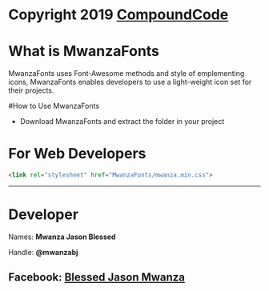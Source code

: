 # Copyright 2019 [CompoundCode](https://github.com/compoundCode)

# What is MwanzaFonts
MwanzaFonts uses 
Font-Awesome methods
and style of emplementing
icons, MwanzaFonts enables developers to use a light-weight icon set for their
projects.


#How to Use MwanzaFonts

* Download MwanzaFonts and extract the folder in your project

# For Web Developers

```html 
<link rel="stylesheet" href="MwanzaFonts/mwanza.min.css">
```

-----------------------------------
# Developer

Names: **Mwanza Jason Blessed**

Handle: **@mwanzabj**

Facebook: [Blessed Jason Mwanza](https://facebook.com/blessedjasonmwanza)
------------------------------------
